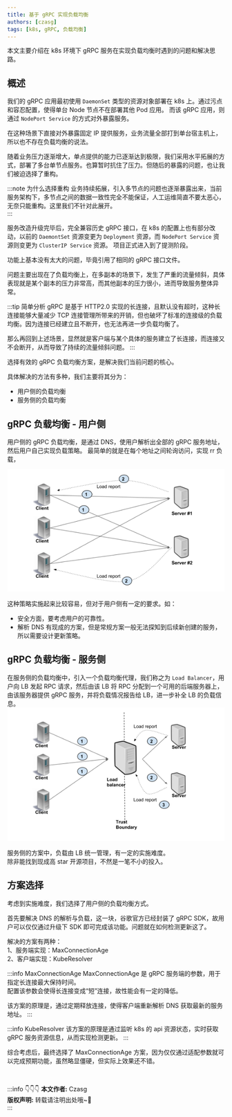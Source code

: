 ```yaml
---
title: 基于 gRPC 实现负载均衡
authors: [czasg]
tags: [k8s, gRPC, 负载均衡]
---
```


<!-- 参考自 https://www.lixueduan.com/post/grpc/13-loadbalance-on-k8s/ -->

本文主要介绍在 k8s 环境下 gRPC 服务在实现负载均衡时遇到的问题和解决思路。

<!--truncate-->

## 概述
我们的 gRPC 应用最初使用 `DaemonSet` 类型的资源对象部署在 k8s 上。通过污点和容忍配置，使得单台 Node 节点不在部署其他 Pod 应用。
而该 gRPC 应用，则通过 `NodePort Service` 的方式对外暴露服务。

在这种场景下直接对外暴露固定 IP 提供服务，业务流量全部打到单台宿主机上，所以也不存在负载均衡的说法。

随着业务压力逐渐增大，单点提供的能力已逐渐达到极限，我们采用水平拓展的方式，部署了多台单节点服务。也算暂时抗住了压力。但随后的暴露的问题，也让我们被迫选择了重构。

:::note 为什么选择重构
业务持续拓展，引入多节点的问题也逐渐暴露出来，当前服务架构下，多节点之间的数据一致性完全不能保证，人工运维简直不要太恶心，无奈只能重构。这里我们不针对此展开。  
:::

服务改造升级完毕后，完全兼容历史 gRPC 接口，在 k8s 的配置上也有部分改动，以前的 `DaemontSet` 资源变更为 `Deployment` 资源，而 `NodePort Service` 资源则变更为 `ClusterIP Service` 资源。
项目正式进入到了提测阶段。

功能上基本没有太大的问题，毕竟引用了相同的 gRPC 接口文件。

问题主要出现在了负载均衡上，在多副本的场景下，发生了严重的流量倾斜，具体表现就是某个副本的压力非常高，而其他副本的压力很小，进而导致服务整体异常。

:::tip 简单分析
gRPC 是基于 HTTP2.0 实现的长连接，且默认没有超时，这种长连接能够大量减少 TCP 连接管理所带来的开销，但也破坏了标准的连接级的负载均衡。因为连接已经建立且不断开，也无法再进一步负载均衡了。  

那么再回到上述场景，显然就是客户端与某个具体的服务建立了长连接，而连接又不会断开，从而导致了持续的流量倾斜问题。
:::

选择有效的 gRPC 负载均衡方案，是解决我们当前问题的核心。

具体解决的方法有多种，我们主要将其分为：  
* 用户侧的负载均衡
* 服务侧的负载均衡

## gRPC 负载均衡 - 用户侧
用户侧的 gRPC 负载均衡，是通过 DNS，使用户解析出全部的 gRPC 服务地址，然后用户自己实现负载策略。
最简单的就是在每个地址之间轮询访问，实现 rr 负载，

![](client-load-balancer.png)

这种策略实施起来比较容易，但对于用户侧有一定的要求。如：

* 安全方面，要考虑用户的可靠性。
* 解析 DNS 有现成的方案，但是常规方案一般无法探知到后续新创建的服务，所以需要设计更新策略。

## gRPC 负载均衡 - 服务侧
在服务侧的负载均衡中，引入一个负载均衡代理，我们称之为 `Load Balancer`，用户向 LB 发起 RPC 请求，然后由该 LB 将 RPC 分配到一个可用的后端服务器上，
由该服务器提供 gRPC 服务，并将负载情况报告给 LB，进一步补全 LB 的负载信息。
![](server-load-balancer.png)

服务侧的方案中，负载由 LB 统一管理，有一定的实施难度。  
除非能找到现成高 star 开源项目，不然是一笔不小的投入。

## 方案选择
考虑到实施难度，我们选择了用户侧的负载均衡方式。

首先要解决 DNS 的解析与负载，这一块，谷歌官方已经封装了 gRPC SDK，故用户可以仅仅通过升级下 SDK 即可完成该功能。问题就在如何检测更新这了。

解决的方案有两种：  
1、服务端实现：MaxConnectionAge  
2、客户端实现：KubeResolver   

:::info MaxConnectionAge
MaxConnectionAge 是 gRPC 服务端的参数，用于指定长连接最大保持时间。  
配置该参数会使得长连接变成“短”连接，故性能会有一定的降低。

该方案的原理是，通过定期释放连接，使得客户端重新解析 DNS 获取最新的服务地址。
:::

:::info KubeResolver
该方案的原理是通过监听 k8s 的 api 资源状态，实时获取 gRPC 服务资源信息，从而实现检测更新。
:::

综合考虑后，最终选择了 MaxConnectionAge 方案，因为仅仅通过适配参数就可以完成预期功能，虽然略显僵硬，但实际上效果还不错。

<br/>

:::info 👇👇👇
**本文作者:** Czasg     
**版权声明:** 转载请注明出处哦~👮‍    
:::
